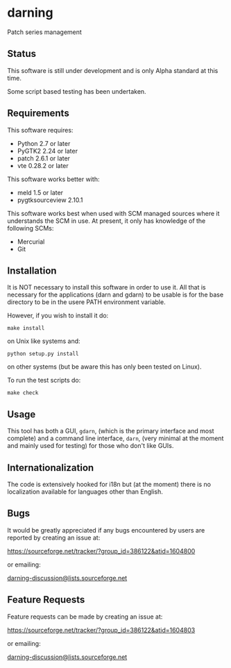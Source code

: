 darning
=======

Patch series management

Status
------

This software is still under development and is only Alpha standard at
this time.

Some script based testing has been undertaken.

Requirements
------------

This software requires:
 * Python 2.7 or later
 * PyGTK2 2.24 or later
 * patch 2.6.1 or later
 * vte 0.28.2 or later

This software works better with:
 * meld 1.5 or later
 * pygtksourceview 2.10.1

This software works best when used with SCM managed sources where it
understands the SCM in use.  At present, it only has knowledge of the
following SCMs:
  * Mercurial
  * Git

Installation
------------

It is NOT necessary to install this software in order to use it.  All
that is necessary for the applications (darn and gdarn) to be usable is
for the base directory to be in the usere PATH environment variable.

However, if you wish to install it do:

    make install

on Unix like systems and:

    python setup.py install

on other systems (but be aware this has only been tested on Linux).

To run the test scripts do:

    make check

Usage
-----

This tool has both a GUI, `gdarn`, (which is the primary interface and
most complete) and a command line interface, `darn`, (very minimal at the
moment and mainly used for testing) for those who don't like GUIs.

Internationalization
--------------------

The code is extensively hooked for i18n but (at the moment) there is no
localization available for languages other than English.

Bugs
----

It would be greatly appreciated if any bugs encountered by users are
reported by creating an issue at:

<https://sourceforge.net/tracker/?group_id=386122&atid=1604800>

or emailing:

<darning-discussion@lists.sourceforge.net>

Feature Requests
----------------

Feature requests can be made by creating an issue at:

<https://sourceforge.net/tracker/?group_id=386122&atid=1604803>

or emailing:

<darning-discussion@lists.sourceforge.net>
